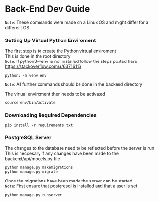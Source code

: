 # Back-End Dev Guide

`Note`: These commands were made on a Linux OS and might differ for a different OS

### Setting Up Virtual Python Enviroment
The first step is to create the Python virtual enviroment  
This is done in the root directory  
`Note`: If python3-venv is not installed follow the steps posted here https://stackoverflow.com/a/63716116
```
python3 -m venv env
```

`Note`: All further commands should be done in the backend directory

The virtual enviroment then needs to be activated  
```
source env/bin/activate
```
### Downloading Required Dependencies  
```
pip install -r requirements.txt
```

### PostgreSQL Server
The changes to the database need to be reflected before the server is run  
This is neccesary if any changes have been made to the backend/api/models.py file  
```
python manage.py makemigrations
python manage.py migrate
```

Once the migrations have been made the server can be started  
`Note`: First ensure that postgresql is installed and that a user is set
```
python manage.py runserver
```
